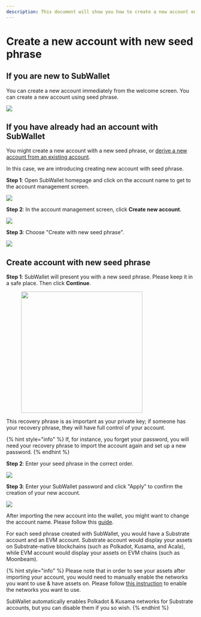 ```yaml
---
description: This document will show you how to create a new account on SubWallet.
---
```


# Create a new account with new seed phrase

## If you are new to SubWallet

You can create a new account immediately from the welcome screen. You can create a new account using seed phrase.&#x20;

![](<../../.gitbook/assets/image (17) (1).png>)&#x20;



## If you have already had an account with SubWallet

You might create a new account with a new seed phrase, or [derive a new account from an existing account](derive-a-new-account-from-an-existing-account.md).&#x20;

In this case, we are introducing creating new account with seed phrase.&#x20;

**Step 1**: Open SubWallet homepage and click on the account name to get to the account management screen.

![](<../../.gitbook/assets/image (28) (1) (1) (1) (1) (1) (1).png>)

**Step 2**: In the account management screen, click **Create new account**.

![](<../../.gitbook/assets/image (71) (1) (1) (1) (1) (1).png>)

**Step 3**: Choose "Create with new seed phrase".

![](<../../.gitbook/assets/image (39) (1) (1) (1) (1) (1) (1).png>)



## Create account with new seed phrase

**Step 1**: SubWallet will present you with a new seed phrase. Please keep it in a safe place. Then click **Continue**.

<div align="left">

<figure><img src="../../.gitbook/assets/image (42).png" alt="" width="324"><figcaption></figcaption></figure>

</div>

This recovery phrase is as important as your private key; if someone has your recovery phrase, they will have full control of your account.&#x20;

{% hint style="info" %}
If, for instance, you forget your password, you will need your recovery phrase to import the account again and set up a new password.
{% endhint %}

**Step 2**: Enter your seed phrase in the correct order.

![](<../../.gitbook/assets/image (21) (1).png>)



**Step 3**: Enter your SubWallet password and click "Apply" to confirm the creation of your new account.

![](<../../.gitbook/assets/image (14) (2).png>)

After importing the new account into the wallet, you might want to change the account name. Please follow this [guide](switch-between-accounts-and-change-account-name.md).

For each seed phrase created with SubWallet, you would have a Substrate account and an EVM account. Substrate account would display your assets on Substrate-native blockchains (such as Polkadot, Kusama, and Acala), while EVM account would display your assets on EVM chains (such as Moonbeam).&#x20;

{% hint style="info" %}
Please note that in order to see your assets after importing your account, you would need to manually enable the networks you want to use & have assets on. Please follow [this instruction](../customize-your-blockchains.md) to enable the networks you want to use.

SubWallet automatically enables Polkadot & Kusama networks for Substrate accounts, but you can disable them if you so wish.&#x20;
{% endhint %}

